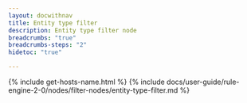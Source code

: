 ```yaml
---
layout: docwithnav
title: Entity type filter
description: Entity type filter node
breadcrumbs: "true"
breadcrumbs-steps: "2"
hidetoc: "true"

---
```


{% include get-hosts-name.html %}
{% include docs/user-guide/rule-engine-2-0/nodes/filter-nodes/entity-type-filter.md %}
